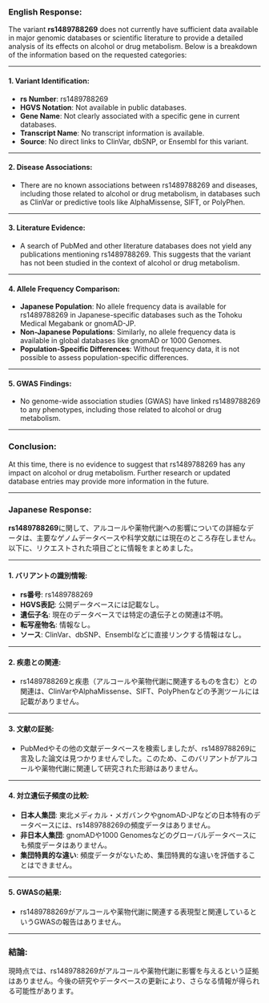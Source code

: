 ### English Response:

The variant **rs1489788269** does not currently have sufficient data available in major genomic databases or scientific literature to provide a detailed analysis of its effects on alcohol or drug metabolism. Below is a breakdown of the information based on the requested categories:

---

#### 1. Variant Identification:
- **rs Number**: rs1489788269
- **HGVS Notation**: Not available in public databases.
- **Gene Name**: Not clearly associated with a specific gene in current databases.
- **Transcript Name**: No transcript information is available.
- **Source**: No direct links to ClinVar, dbSNP, or Ensembl for this variant.

---

#### 2. Disease Associations:
- There are no known associations between rs1489788269 and diseases, including those related to alcohol or drug metabolism, in databases such as ClinVar or predictive tools like AlphaMissense, SIFT, or PolyPhen.

---

#### 3. Literature Evidence:
- A search of PubMed and other literature databases does not yield any publications mentioning rs1489788269. This suggests that the variant has not been studied in the context of alcohol or drug metabolism.

---

#### 4. Allele Frequency Comparison:
- **Japanese Population**: No allele frequency data is available for rs1489788269 in Japanese-specific databases such as the Tohoku Medical Megabank or gnomAD-JP.
- **Non-Japanese Populations**: Similarly, no allele frequency data is available in global databases like gnomAD or 1000 Genomes.
- **Population-Specific Differences**: Without frequency data, it is not possible to assess population-specific differences.

---

#### 5. GWAS Findings:
- No genome-wide association studies (GWAS) have linked rs1489788269 to any phenotypes, including those related to alcohol or drug metabolism.

---

### Conclusion:
At this time, there is no evidence to suggest that rs1489788269 has any impact on alcohol or drug metabolism. Further research or updated database entries may provide more information in the future.

---

### Japanese Response:

**rs1489788269**に関して、アルコールや薬物代謝への影響についての詳細なデータは、主要なゲノムデータベースや科学文献には現在のところ存在しません。以下に、リクエストされた項目ごとに情報をまとめました。

---

#### 1. バリアントの識別情報:
- **rs番号**: rs1489788269
- **HGVS表記**: 公開データベースには記載なし。
- **遺伝子名**: 現在のデータベースでは特定の遺伝子との関連は不明。
- **転写産物名**: 情報なし。
- **ソース**: ClinVar、dbSNP、Ensemblなどに直接リンクする情報はなし。

---

#### 2. 疾患との関連:
- rs1489788269と疾患（アルコールや薬物代謝に関連するものを含む）との関連は、ClinVarやAlphaMissense、SIFT、PolyPhenなどの予測ツールには記載がありません。

---

#### 3. 文献の証拠:
- PubMedやその他の文献データベースを検索しましたが、rs1489788269に言及した論文は見つかりませんでした。このため、このバリアントがアルコールや薬物代謝に関連して研究された形跡はありません。

---

#### 4. 対立遺伝子頻度の比較:
- **日本人集団**: 東北メディカル・メガバンクやgnomAD-JPなどの日本特有のデータベースには、rs1489788269の頻度データはありません。
- **非日本人集団**: gnomADや1000 Genomesなどのグローバルデータベースにも頻度データはありません。
- **集団特異的な違い**: 頻度データがないため、集団特異的な違いを評価することはできません。

---

#### 5. GWASの結果:
- rs1489788269がアルコールや薬物代謝に関連する表現型と関連しているというGWASの報告はありません。

---

### 結論:
現時点では、rs1489788269がアルコールや薬物代謝に影響を与えるという証拠はありません。今後の研究やデータベースの更新により、さらなる情報が得られる可能性があります。

